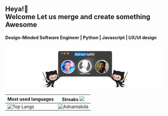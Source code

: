   <strong> <h2 style="align:center; display: inline">Heya!👋  
      Welcome Let us merge and create something Awesome </h2>
</strong>
  <strong><h4>Design-Minded Software Engineer | Python | Javascript | UX/UI design  </h4></strong>

<img src="header-Image.png" alt="Alt Text" style="max-width: 100%;">



| Most used languages                                                                                                                                                   | Streaks <img src="https://media4.giphy.com/media/MIGbtLZoVjbl0bYbAd/giphy.gif?cid=ecf05e472t2h0i8d7dcjaoau9iqtchhr899hxmpxzzgc7lyw&rid=giphy.gif" width="30">                                                                                       |
| --------------------------------------------------------------------------------------------------------------------------------------------------------------------- | --------------------------------------------------------------------------------------------- |
| ![Top Langs](https://github-readme-stats.vercel.app/api/top-langs/?username=adnantabda&show_icons=true&theme=dark&hide_title=true) | ![Adnantabda](https://github-readme-streak-stats.herokuapp.com/?user=adnantabda&theme=dark) |


<br>
